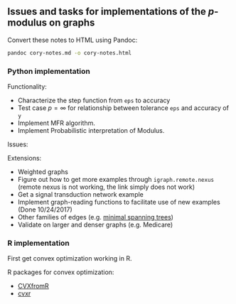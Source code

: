 ## Issues and tasks for implementations of the $p$-modulus on graphs

Convert these notes to HTML using Pandoc:
```sh
pandoc cory-notes.md -o cory-notes.html
```

### Python implementation

Functionality:

* Characterize the step function from `eps` to accuracy
* Test case $p=\infty$ for relationship between tolerance `eps` and
accuracy of `y`
* Implement MFR algorithm.
* Implement Probabilistic interpretation of Modulus.


Issues:

Extensions:

* Weighted graphs
* Figure out how to get more examples through `igraph.remote.nexus`
  (remote nexus is not working, the link simply does not work)
* Get a signal transduction network example
* Implement graph-reading functions to facilitate use of new examples
(Done 10/24/2017)
* Other families of edges (e.g. [minimal spanning trees](http://igraph.org/python/doc/igraph.Graph-class.html))
* Validate on larger and denser graphs (e.g. Medicare)

### R implementation

First get convex optimization working in R.

R packages for convex optimization:

- [CVXfromR](http://faculty.bscb.cornell.edu/~bien/cvxfromr.html)
- [cvxr](https://github.com/anqif/cvxr)
